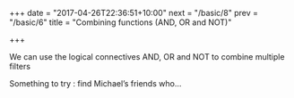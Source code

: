 +++
date = "2017-04-26T22:36:51+10:00"
next = "/basic/8"
prev = "/basic/6"
title = "Combining functions (AND, OR and NOT)"

+++

We can use the logical connectives AND, OR and NOT to combine multiple filters

Something to try : find Michael’s friends who…
